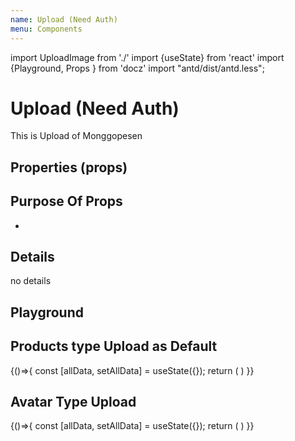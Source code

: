 ```yaml
---
name: Upload (Need Auth)
menu: Components
---
```


import UploadImage from './'
import {useState} from 'react'
import {Playground, Props } from 'docz'
import "antd/dist/antd.less";

# Upload (Need Auth)

This is Upload of Monggopesen

## Properties (props)

<Props of={UploadImage} />

## Purpose Of Props

-

## Details

no details

## Playground

## Products type Upload as Default

<Playground>
  {()=>{
  const [allData, setAllData] = useState({});
  return (
    <UploadImage
      allData={allData}
      setAllData={setAllData}
    />
    )
  }}
</Playground>

## Avatar Type Upload

<Playground>
  {()=>{
  const [allData, setAllData] = useState({});
  return (
    <UploadImage
      type="avatar"
      allData={allData}
      setAllData={setAllData}
    />
    )
  }}
</Playground>
